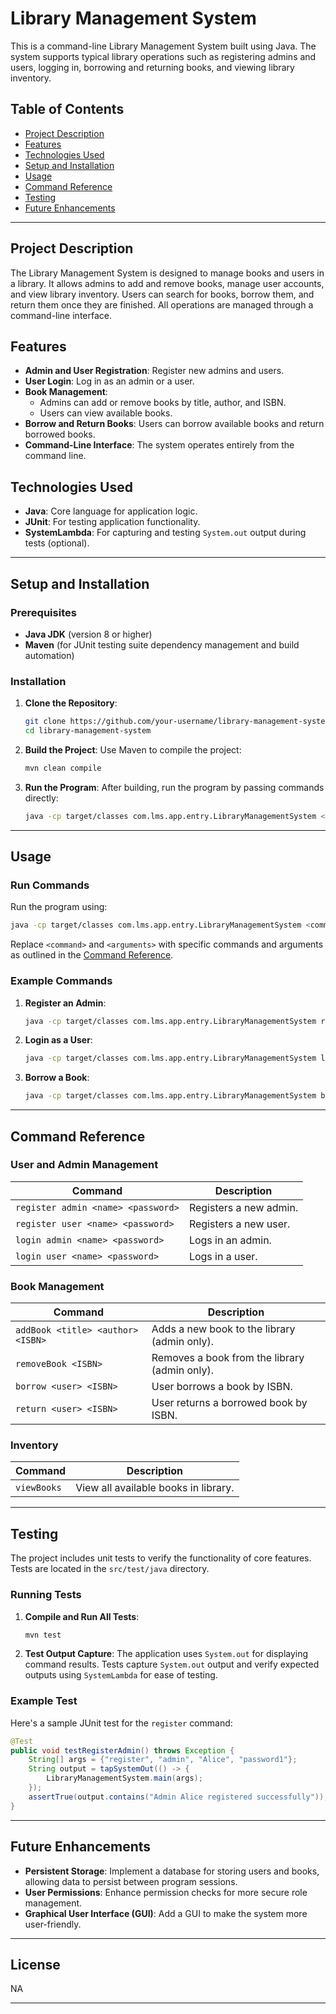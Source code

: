 
# Library Management System

This is a command-line Library Management System built using Java. The system supports typical library operations such as registering admins and users, logging in, borrowing and returning books, and viewing library inventory. 

## Table of Contents
- [Project Description](#project-description)
- [Features](#features)
- [Technologies Used](#technologies-used)
- [Setup and Installation](#setup-and-installation)
- [Usage](#usage)
- [Command Reference](#command-reference)
- [Testing](#testing)
- [Future Enhancements](#future-enhancements)

---

## Project Description

The Library Management System is designed to manage books and users in a library. It allows admins to add and remove books, manage user accounts, and view library inventory. Users can search for books, borrow them, and return them once they are finished. All operations are managed through a command-line interface.

## Features

- **Admin and User Registration**: Register new admins and users.
- **User Login**: Log in as an admin or a user.
- **Book Management**:
  - Admins can add or remove books by title, author, and ISBN.
  - Users can view available books.
- **Borrow and Return Books**: Users can borrow available books and return borrowed books.
- **Command-Line Interface**: The system operates entirely from the command line.

## Technologies Used

- **Java**: Core language for application logic.
- **JUnit**: For testing application functionality.
- **SystemLambda**: For capturing and testing `System.out` output during tests (optional).

---

## Setup and Installation

### Prerequisites
- **Java JDK** (version 8 or higher)
- **Maven** (for JUnit testing suite dependency management and build automation)

### Installation

1. **Clone the Repository**:
   ```bash
   git clone https://github.com/your-username/library-management-system.git
   cd library-management-system
   ```

2. **Build the Project**:
   Use Maven to compile the project:
   ```bash
   mvn clean compile
   ```

3. **Run the Program**:
   After building, run the program by passing commands directly:
   ```bash
   java -cp target/classes com.lms.app.entry.LibraryManagementSystem <command>
   ```

---

## Usage

### Run Commands
Run the program using:
```bash
java -cp target/classes com.lms.app.entry.LibraryManagementSystem <command> <arguments>
```

Replace `<command>` and `<arguments>` with specific commands and arguments as outlined in the [Command Reference](#command-reference).

### Example Commands

1. **Register an Admin**:
   ```bash
   java -cp target/classes com.lms.app.entry.LibraryManagementSystem register admin Alice password1
   ```

2. **Login as a User**:
   ```bash
   java -cp target/classes com.lms.app.entry.LibraryManagementSystem login user Bob password123
   ```

3. **Borrow a Book**:
   ```bash
   java -cp target/classes com.lms.app.entry.LibraryManagementSystem borrow Bob 1234567890
   ```

---

## Command Reference

### User and Admin Management
| Command                             | Description                                  |
|-------------------------------------|----------------------------------------------|
| `register admin <name> <password>`  | Registers a new admin.                       |
| `register user <name> <password>`   | Registers a new user.                        |
| `login admin <name> <password>`     | Logs in an admin.                            |
| `login user <name> <password>`      | Logs in a user.                              |

### Book Management
| Command                             | Description                                  |
|-------------------------------------|----------------------------------------------|
| `addBook <title> <author> <ISBN>`   | Adds a new book to the library (admin only). |
| `removeBook <ISBN>`                 | Removes a book from the library (admin only).|
| `borrow <user> <ISBN>`              | User borrows a book by ISBN.                 |
| `return <user> <ISBN>`              | User returns a borrowed book by ISBN.        |

### Inventory
| Command           | Description                         |
|-------------------|-------------------------------------|
| `viewBooks`       | View all available books in library.|

---

## Testing

The project includes unit tests to verify the functionality of core features. Tests are located in the `src/test/java` directory.

### Running Tests

1. **Compile and Run All Tests**:
   ```bash
   mvn test
   ```

2. **Test Output Capture**:
   The application uses `System.out` for displaying command results. Tests capture `System.out` output and verify expected outputs using `SystemLambda` for ease of testing.

### Example Test

Here's a sample JUnit test for the `register` command:
```java
@Test
public void testRegisterAdmin() throws Exception {
    String[] args = {"register", "admin", "Alice", "password1"};
    String output = tapSystemOut(() -> {
        LibraryManagementSystem.main(args);
    });
    assertTrue(output.contains("Admin Alice registered successfully"));
}
```

---

## Future Enhancements

- **Persistent Storage**: Implement a database for storing users and books, allowing data to persist between program sessions.
- **User Permissions**: Enhance permission checks for more secure role management.
- **Graphical User Interface (GUI)**: Add a GUI to make the system more user-friendly.

---

## License

NA

---


